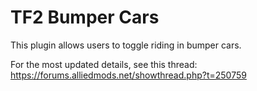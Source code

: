 TF2 Bumper Cars
===============

This plugin allows users to toggle riding in bumper cars.

For the most updated details, see this thread:  
https://forums.alliedmods.net/showthread.php?t=250759

